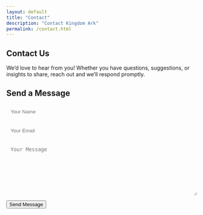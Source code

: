 ```yaml
---
layout: default
title: "Contact"
description: "Contact Kingdom Ark"
permalink: /contact.html
---
```


<section class="hero">
  <div class="hero-content container">
    <h1>Contact Us</h1>
    <p>We’d love to hear from you! Whether you have questions, suggestions, or insights to share, reach out and we’ll respond promptly.</p>
  </div>
</section>

<section class="container content reveal">
  <h2>Send a Message</h2>
  <form action="https://example.us1.list-manage.com/subscribe/post" method="POST" target="_blank">
    <input type="text" name="NAME" placeholder="Your Name" required style="margin-bottom:0.8rem; width:100%; padding:0.7rem; border-radius:8px; border:1px solid var(--border); background:var(--glass); color:var(--ink);">
    <input type="email" name="EMAIL" placeholder="Your Email" required style="margin-bottom:0.8rem; width:100%; padding:0.7rem; border-radius:8px; border:1px solid var(--border); background:var(--glass); color:var(--ink);">
    <textarea name="MESSAGE" placeholder="Your Message" required style="margin-bottom:0.8rem; width:100%; padding:0.7rem; border-radius:8px; border:1px solid var(--border); background:var(--glass); color:var(--ink); min-height:140px;"></textarea>
    <button type="submit" class="btn">Send Message</button>
  </form>
</section>
